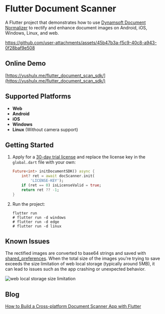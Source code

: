 # Flutter Document Scanner

A Flutter project that demonstrates how to use [Dynamsoft Document Normalizer](https://www.dynamsoft.com/document-normalizer/docs/core/introduction/?ver=latest&ver=latest) to rectify and enhance document images on Android, iOS, Windows, Linux, and web.

https://github.com/user-attachments/assets/45b47b3a-f5c9-40c8-a943-0f28baf9e508

## Online Demo
[https://yushulx.me/flutter_document_scan_sdk/](https://yushulx.me/flutter_document_scan_sdk/)

## Supported Platforms
- **Web**
- **Android**
- **iOS**
- **Windows**
- **Linux** (Without camera support)

## Getting Started
1. Apply for a [30-day trial license](https://www.dynamsoft.com/customer/license/trialLicense/?product=dcv&package=cross-platform) and replace the license key in the `global.dart` file with your own:

    ```dart
    Future<int> initDocumentSDK() async {
        int? ret = await docScanner.init(
            'LICENSE-KEY');
        if (ret == 0) isLicenseValid = true;
        return ret ?? -1;
    }
    ```

2. Run the project:

    ```
    flutter run
    # flutter run -d windows
    # flutter run -d edge
    # flutter run -d linux
    ```
## Known Issues
The rectified images are converted to base64 strings and saved with [shared_preferences](https://pub.dev/packages/shared_preferences). When the total size of the images you're trying to save exceeds the size limitation of web local storage (typically around 5MB), it can lead to issues such as the app crashing or unexpected behavior.

![web local storage size limitation](https://www.dynamsoft.com/codepool/img/2023/07/flutter-web-local-storage-limitation.png)

## Blog
[How to Build a Cross-platform Document Scanner App with Flutter](https://www.dynamsoft.com/codepool/flutter-document-scanner-app-guide.html)
